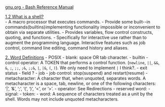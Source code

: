 [gnu.org - Bash Reference Manual](https://www.gnu.org/savannah-checkouts/gnu/bash/manual/bash.html)

[1.2 What is a shell?](https://www.gnu.org/savannah-checkouts/gnu/bash/manual/bash.html#What-is-a-shell_003f)  
	- A macro processor that executes commands.
	- Provide some built--in commands(builtins)implementing functionality impossible or inconvenient to obtain via separate utilities.
	- Provides variables, flow control constructs, quoting, and functions.
	- Specifically for interactive use rather than to augment the programming language. Interactive features such as job control, command line editing, command history and aliases.

[2. Word Definitions](https://www.gnu.org/savannah-checkouts/gnu/bash/manual/bash.html#Definitions)
	- POSIX
	- blank: space OR tab character.
	- builtin
	- control operator: A TOKEN that performs a control function. (`newline`, `||`, `&&`, `&`, `;`, `;;`, `;&`, `;;&`, `|`, `|&`, `(`, `)`). We only need to implement `|` I think?.
	- exit status
	- field ?
	- job
	- job control: stop(suspend) and restart(resume)
	- metacharacter: A character that, when unquoted, separates words. A metacharacter is a space, tab, newline, or one of the following characters: ‘|’, ‘&’, ‘;’, ‘(’, ‘)’, ‘<’, or ‘>’.
	- operator: See Redirections
	- reserved word: 
	- signal: 
	- token: 
	- word: A sequence of characters treated as a unit by the shell. Words may not include unquoted metacharacters.  


